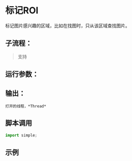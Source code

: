 # 标记ROI 

标记图片感兴趣的区域，比如在找图时，只从该区域查找图片。

## 子流程：
> 支持


## 运行参数：




## 输出：

    打开的线程，*Thread*


## 脚本调用

```python
import simple;

```

## 示例